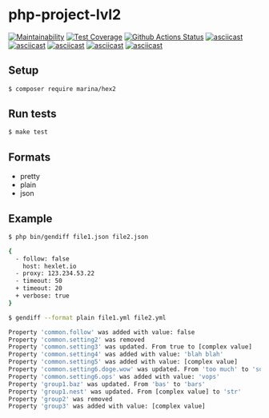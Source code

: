 # php-project-lvl2

[![Maintainability](https://api.codeclimate.com/v1/badges/0519a0a207c0a0bca831/maintainability)](https://codeclimate.com/github/earthrobot/php-project-lvl2/maintainability)
[![Test Coverage](https://api.codeclimate.com/v1/badges/0519a0a207c0a0bca831/test_coverage)](https://codeclimate.com/github/earthrobot/php-project-lvl2/test_coverage)
[![Github Actions Status](https://github.com/earthrobot/php-project-lvl2/workflows/hex1-workflow/badge.svg)](https://github.com/earthrobot/php-project-lvl2/actions)
[![asciicast](https://asciinema.org/a/Z035IfG5tpl2565lWb873BXD2.svg)](https://asciinema.org/a/Z035IfG5tpl2565lWb873BXD2)
[![asciicast](https://asciinema.org/a/Jse4VY0COsaITR1cwqHPIjNVW.svg)](https://asciinema.org/a/Jse4VY0COsaITR1cwqHPIjNVW)
[![asciicast](https://asciinema.org/a/5mqP36VME9t6MF96jVM3MZJgA.svg)](https://asciinema.org/a/5mqP36VME9t6MF96jVM3MZJgA)
[![asciicast](https://asciinema.org/a/h8gigAH1U9aA2j4jYhJFbARAN.svg)](https://asciinema.org/a/h8gigAH1U9aA2j4jYhJFbARAN)
[![asciicast](https://asciinema.org/a/rfBFbj041Biq9gDN1BC8hOgxK.svg)](https://asciinema.org/a/rfBFbj041Biq9gDN1BC8hOgxK)

## Setup
```sh
$ composer require marina/hex2
```

## Run tests
```sh
$ make test
```

## Formats

-   pretty
-   plain
-   json

## Example

```sh
$ php bin/gendiff file1.json file2.json

{
  - follow: false
    host: hexlet.io
  - proxy: 123.234.53.22
  - timeout: 50
  + timeout: 20
  + verbose: true
}
```

```sh
$ gendiff --format plain file1.yml file2.yml

Property 'common.follow' was added with value: false
Property 'common.setting2' was removed
Property 'common.setting3' was updated. From true to [complex value]
Property 'common.setting4' was added with value: 'blah blah'
Property 'common.setting5' was added with value: [complex value]
Property 'common.setting6.doge.wow' was updated. From 'too much' to 'so much'
Property 'common.setting6.ops' was added with value: 'vops'
Property 'group1.baz' was updated. From 'bas' to 'bars'
Property 'group1.nest' was updated. From [complex value] to 'str'
Property 'group2' was removed
Property 'group3' was added with value: [complex value]
```
